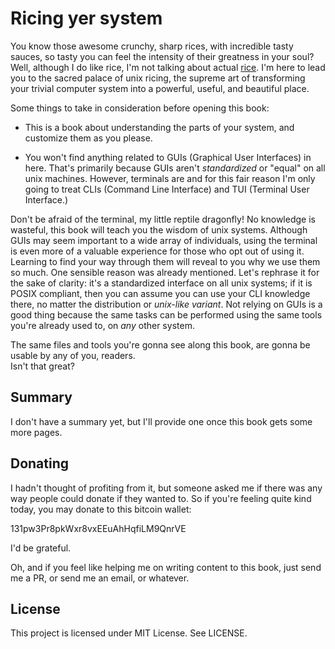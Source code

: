# Ricing yer system

You know those awesome crunchy, sharp rices, with incredible
tasty sauces, so tasty you can feel the intensity of
their greatness in your soul? Well, although I do like
rice, I'm not talking about actual
[rice](http://i.imgur.com/n3pz44B.png). I'm here to lead you
to the sacred palace of unix ricing, the supreme art of transforming
your trivial computer system into a powerful, useful, and beautiful
place.

Some things to take in consideration before opening this book:

* This is a book about understanding the parts of your system,
and customize them as you please.

* You won't find anything related to GUIs (Graphical User Interfaces) in here.
That's primarily because GUIs aren't *standardized* or "equal"
on all unix machines. However, terminals are and for this fair reason
I'm only going to treat CLIs (Command Line Interface)
and TUI (Terminal User Interface.)

Don't be afraid of the terminal, my little reptile dragonfly!
No knowledge is wasteful, this book will teach you the wisdom of unix systems.
Although GUIs may seem important to a wide array of individuals,
using the terminal is even more of a valuable experience for those who opt
out of using it. Learning to find your way through them will reveal
to you why we use them so much.
One sensible reason was already mentioned. Let's rephrase it for the sake of
clarity: it's a standardized interface
on all unix systems; if it is POSIX compliant, then you can assume you can use your CLI knowledge
there, no matter the distribution or *unix-like variant*.
Not relying on GUIs is a good thing because the same tasks
can be performed using the same tools you're already
used to, on _any_ other system.

The same files and tools you're gonna see along this book,
are gonna be usable by any of you, readers.  
Isn't that great?

## Summary

I don't have a summary yet, but I'll provide one once this
book gets some more pages.

## Donating

I hadn't thought of profiting from it, but someone asked me if there
was any way people could donate if they wanted to. So if you're feeling
quite kind today, you may donate to this bitcoin wallet:

131pw3Pr8pkWxr8vxEEuAhHqfiLM9QnrVE

I'd be grateful.

Oh, and if you feel like helping me on writing content to this
book, just send me a PR, or send me an email, or whatever.

## License

This project is licensed under MIT License. See LICENSE.

